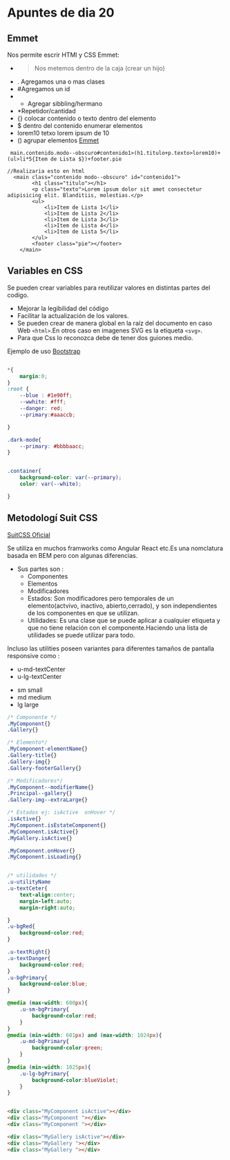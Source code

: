 # Apuntes de dia 20

## Emmet
Nos permite escrir HTMl y CSS 
Emmet:
- > Nos metemos dentro de la caja (crear un hijo)
- . Agregamos una o mas clases
-  #Agregamos un id
- + Agregar sibbling/hermano
-  *Repetidor/cantidad
- {} colocar contenido o texto dentro del elemento
- $ dentro del contenido enumerar elementos
- lorem10 tetxo lorem ipsum de 10 
- () agrupar elementos
[Emmet](https://docs.emmet.io/cheat-sheet/)

```
 main.contenido.modo--obscuro#contenido1>(h1.titulo+p.texto>lorem10)+(ul>li*5{Item de Lista $})+footer.pie

//Realizaria esto en html
  <main class="contenido modo--obscuro" id="contenido1">
        <h1 class="titulo"></h1>
        <p class="texto">Lorem ipsum dolor sit amet consectetur adipisicing elit. Blanditiis, molestias.</p>
        <ul>
            <li>Item de Lista 1</li>
            <li>Item de Lista 2</li>
            <li>Item de Lista 3</li>
            <li>Item de Lista 4</li>
            <li>Item de Lista 5</li>
        </ul>
        <footer class="pie"></footer>
    </main>

```
## Variables en CSS
Se pueden crear variables para reutilizar valores en distintas partes del codigo.
   - Mejorar la legibilidad del código
   - Facilitar la actualización de los valores.
   - Se pueden crear de manera global en la raíz del documento en caso Web `<html>`.En otros caso en imagenes SVG es la etiqueta `<svg>`.
   - Para que Css lo reconozca debe de tener dos guiones medio.

Ejemplo de uso
[Bootstrap](https://getbootstrap.com/docs/4.0/getting-started/theming/#available-variable)

```css

*{
    margin:0;
}
:root {
    --blue : #1e90ff;
    --wwhite: #fff;
    --danger: red;
    --primary:#aaaccb;

}

.dark-mode{
    --primary: #bbbbaacc;
}


.container{
    background-color: var(--primary);
    color: var(--white);

}

```

## Metodologí Suit CSS
[SuitCSS Oficial](https://github.com/suitcss/suit/blob/master/doc/naming-conventions.md)

Se utiliza en muchos framworks como Angular React etc.Es una nomclatura basada en BEM pero con algunas diferencias.

* Sus partes son :
    - Componentes
    - Elementos
    - Modificadores
    - Estados: Son modificadores pero temporales de un elemento(actvivo, inactivo, abierto,cerrado), y son independientes de los componentes en que se utilizan.
    - Utilidades: Es una clase que se puede aplicar a cualquier etiqueta y que no tiene relación con el componente.Haciendo una lista de utilidades se puede utilizar para todo.

Incluso las utilities poseen variantes para diferentes tamaños de pantalla responsive como :
   - u-md-textCenter
   - u-lg-textCenter

* sm small
* md medium
* lg large


```css
/* Componente */
.MyComponent{} 
.Gallery{}

/* Elemento*/
.MyComponent-elementName{}
.Gallery-title{}
.Gallery-img{}
.Gallery-footerGallery{}

/* Modificadores*/
.MyComponent--modifierName{}
.Principal--gallery{}
.Gallery-img--extraLarge{}

/* Estados ej: isActive  onHover */
.isActive{}
.MyComponent.isEstateComponent{}
.MyComponent.isActive{}
.MyGallery.isActive{}

.MyComponent.onHover{}
.MyComponent.isLoading{}


/* utilidades */
.u-utilityName 
.u-textCeter{
    text-align:center;
    margin-left:auto;
    margin-right:auto;

}
.u-bgRed{
    background-color:red;
}

.u-textRight{}
.u-textDanger{
    background-color:red;
}
.u-bgPrimary{
    background-color:blue;
}

@media (max-width: 600px){
    .u-sm-bgPrimary{
        background-color:red;
    }
}
@media (min-width: 601px) and (max-width: 1024px){
    .u-md-bgPrimary{
        background-color:green;
    }
}
@media (min-width: 1025px){
    .u-lg-bgPrimary{
        background-color:blueViolet;
    }
}



```

```html
<div class="MyComponent isActive"></div>
<div class="MyComponent "></div>
<div class="MyComponent "></div>

<div class="MyGallery isActive"></div>
<div class="MyGallery "></div>
<div class="MyGallery "></div>
```
